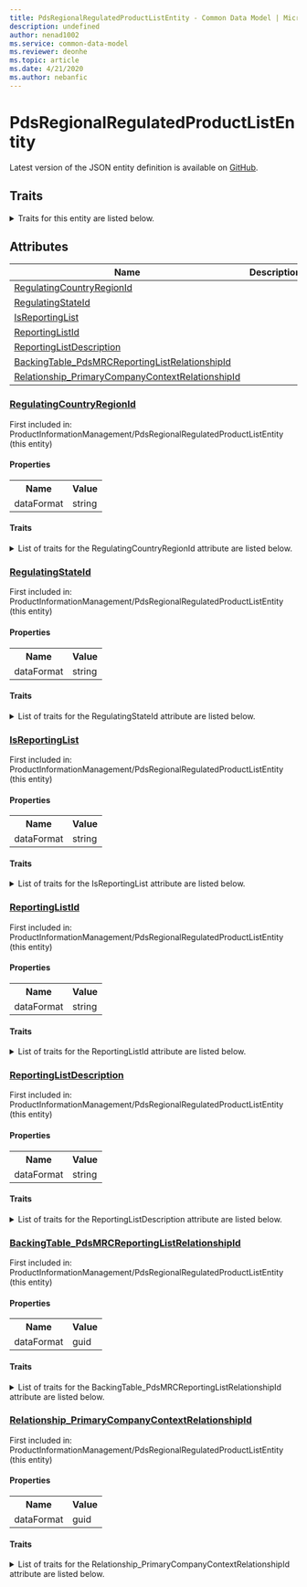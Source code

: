```yaml
---
title: PdsRegionalRegulatedProductListEntity - Common Data Model | Microsoft Docs
description: undefined
author: nenad1002
ms.service: common-data-model
ms.reviewer: deonhe
ms.topic: article
ms.date: 4/21/2020
ms.author: nebanfic
---
```


# PdsRegionalRegulatedProductListEntity

  
 Latest version of the JSON entity definition is available on <a href="https://github.com/Microsoft/CDM/tree/master/schemaDocuments/core/operationsCommon/Entities/SupplyChain/ProductInformationManagement/PdsRegionalRegulatedProductListEntity.cdm.json" target="_blank">GitHub</a>.  

## Traits

<details>
<summary>Traits for this entity are listed below.  
</summary>

**is.CDM.entityVersion**  
  <table><tr><th>Parameter</th><th>Value</th><th>Data type</th><th>Explanation</th></tr><tr><td>versionNumber</td><td>"1.0.0"</td><td>string</td><td>semantic version number of the entity</td></tr></table>

**is.application.releaseVersion**  
  <table><tr><th>Parameter</th><th>Value</th><th>Data type</th><th>Explanation</th></tr><tr><td>releaseVersion</td><td>"10.0.13.0"</td><td>string</td><td>semantic version number of the application introducing this entity</td></tr></table>

</details>

## Attributes

|Name|Description|First Included in Instance|
|---|---|---|
|[RegulatingCountryRegionId](#RegulatingCountryRegionId)||<a href="PdsRegionalRegulatedProductListEntity.md" target="_blank">ProductInformationManagement/PdsRegionalRegulatedProductListEntity</a>|
|[RegulatingStateId](#RegulatingStateId)||<a href="PdsRegionalRegulatedProductListEntity.md" target="_blank">ProductInformationManagement/PdsRegionalRegulatedProductListEntity</a>|
|[IsReportingList](#IsReportingList)||<a href="PdsRegionalRegulatedProductListEntity.md" target="_blank">ProductInformationManagement/PdsRegionalRegulatedProductListEntity</a>|
|[ReportingListId](#ReportingListId)||<a href="PdsRegionalRegulatedProductListEntity.md" target="_blank">ProductInformationManagement/PdsRegionalRegulatedProductListEntity</a>|
|[ReportingListDescription](#ReportingListDescription)||<a href="PdsRegionalRegulatedProductListEntity.md" target="_blank">ProductInformationManagement/PdsRegionalRegulatedProductListEntity</a>|
|[BackingTable_PdsMRCReportingListRelationshipId](#BackingTable_PdsMRCReportingListRelationshipId)||<a href="PdsRegionalRegulatedProductListEntity.md" target="_blank">ProductInformationManagement/PdsRegionalRegulatedProductListEntity</a>|
|[Relationship_PrimaryCompanyContextRelationshipId](#Relationship_PrimaryCompanyContextRelationshipId)||<a href="PdsRegionalRegulatedProductListEntity.md" target="_blank">ProductInformationManagement/PdsRegionalRegulatedProductListEntity</a>|

### <a href=#RegulatingCountryRegionId name="RegulatingCountryRegionId">RegulatingCountryRegionId</a>

First included in: ProductInformationManagement/PdsRegionalRegulatedProductListEntity (this entity)  

#### Properties

<table><tr><th>Name</th><th>Value</th></tr><tr><td>dataFormat</td><td>string</td></tr></table>

#### Traits

<details>
<summary>List of traits for the RegulatingCountryRegionId attribute are listed below.</summary>

**is.dataFormat.character**  
**is.dataFormat.big**  
**is.dataFormat.array**  
**is.dataFormat.character**  
**is.dataFormat.array**  
</details>

### <a href=#RegulatingStateId name="RegulatingStateId">RegulatingStateId</a>

First included in: ProductInformationManagement/PdsRegionalRegulatedProductListEntity (this entity)  

#### Properties

<table><tr><th>Name</th><th>Value</th></tr><tr><td>dataFormat</td><td>string</td></tr></table>

#### Traits

<details>
<summary>List of traits for the RegulatingStateId attribute are listed below.</summary>

**is.dataFormat.character**  
**is.dataFormat.big**  
**is.dataFormat.array**  
**is.dataFormat.character**  
**is.dataFormat.array**  
</details>

### <a href=#IsReportingList name="IsReportingList">IsReportingList</a>

First included in: ProductInformationManagement/PdsRegionalRegulatedProductListEntity (this entity)  

#### Properties

<table><tr><th>Name</th><th>Value</th></tr><tr><td>dataFormat</td><td>string</td></tr></table>

#### Traits

<details>
<summary>List of traits for the IsReportingList attribute are listed below.</summary>

**is.dataFormat.character**  
**is.dataFormat.big**  
**is.dataFormat.array**  
**is.dataFormat.character**  
**is.dataFormat.array**  
</details>

### <a href=#ReportingListId name="ReportingListId">ReportingListId</a>

First included in: ProductInformationManagement/PdsRegionalRegulatedProductListEntity (this entity)  

#### Properties

<table><tr><th>Name</th><th>Value</th></tr><tr><td>dataFormat</td><td>string</td></tr></table>

#### Traits

<details>
<summary>List of traits for the ReportingListId attribute are listed below.</summary>

**is.dataFormat.character**  
**is.dataFormat.big**  
**is.dataFormat.array**  
**is.dataFormat.character**  
**is.dataFormat.array**  
</details>

### <a href=#ReportingListDescription name="ReportingListDescription">ReportingListDescription</a>

First included in: ProductInformationManagement/PdsRegionalRegulatedProductListEntity (this entity)  

#### Properties

<table><tr><th>Name</th><th>Value</th></tr><tr><td>dataFormat</td><td>string</td></tr></table>

#### Traits

<details>
<summary>List of traits for the ReportingListDescription attribute are listed below.</summary>

**is.dataFormat.character**  
**is.dataFormat.big**  
**is.dataFormat.array**  
**is.dataFormat.character**  
**is.dataFormat.array**  
</details>

### <a href=#BackingTable_PdsMRCReportingListRelationshipId name="BackingTable_PdsMRCReportingListRelationshipId">BackingTable_PdsMRCReportingListRelationshipId</a>

First included in: ProductInformationManagement/PdsRegionalRegulatedProductListEntity (this entity)  

#### Properties

<table><tr><th>Name</th><th>Value</th></tr><tr><td>dataFormat</td><td>guid</td></tr></table>

#### Traits

<details>
<summary>List of traits for the BackingTable_PdsMRCReportingListRelationshipId attribute are listed below.</summary>

**is.dataFormat.character**  
**is.dataFormat.big**  
**is.dataFormat.array**  
**is.dataFormat.guid**  
**means.identity.entityId**  
**is.linkedEntity.identifier**  
Marks the attribute(s) that hold foreign key references to a linked (used as an attribute) entity. This attribute is added to the resolved entity to enumerate the referenced entities.  <table><tr><th>Parameter</th><th>Value</th><th>Data type</th><th>Explanation</th></tr><tr><td>entityReferences</td><td><table><tr><th>entityReference</th><th>attributeReference</th></tr><tr><td><a href="../../../Tables/SupplyChain/ProductInformationManagement/Main/PdsMRCReportingList.md" target="_blank">/core/operationsCommon/Tables/SupplyChain/ProductInformationManagement/Main/PdsMRCReportingList.cdm.json/PdsMRCReportingList</a></td><td><a href="../../../Tables/SupplyChain/ProductInformationManagement/Main/PdsMRCReportingList.md#RecId" target="_blank">RecId</a></td></tr></table></td><td>entity</td><td>a reference to the constant entity holding the list of entity references</td></tr></table>

**is.dataFormat.guid**  
**is.dataFormat.character**  
**is.dataFormat.array**  
</details>

### <a href=#Relationship_PrimaryCompanyContextRelationshipId name="Relationship_PrimaryCompanyContextRelationshipId">Relationship_PrimaryCompanyContextRelationshipId</a>

First included in: ProductInformationManagement/PdsRegionalRegulatedProductListEntity (this entity)  

#### Properties

<table><tr><th>Name</th><th>Value</th></tr><tr><td>dataFormat</td><td>guid</td></tr></table>

#### Traits

<details>
<summary>List of traits for the Relationship_PrimaryCompanyContextRelationshipId attribute are listed below.</summary>

**is.dataFormat.character**  
**is.dataFormat.big**  
**is.dataFormat.array**  
**is.dataFormat.guid**  
**means.identity.entityId**  
**is.linkedEntity.identifier**  
Marks the attribute(s) that hold foreign key references to a linked (used as an attribute) entity. This attribute is added to the resolved entity to enumerate the referenced entities.  <table><tr><th>Parameter</th><th>Value</th><th>Data type</th><th>Explanation</th></tr><tr><td>entityReferences</td><td><table><tr><th>entityReference</th><th>attributeReference</th></tr><tr><td><a href="../../../Tables/Finance/Ledger/Main/CompanyInfo.md" target="_blank">/core/operationsCommon/Tables/Finance/Ledger/Main/CompanyInfo.cdm.json/CompanyInfo</a></td><td><a href="../../../Tables/Finance/Ledger/Main/CompanyInfo.md#RecId" target="_blank">RecId</a></td></tr></table></td><td>entity</td><td>a reference to the constant entity holding the list of entity references</td></tr></table>

**is.dataFormat.guid**  
**is.dataFormat.character**  
**is.dataFormat.array**  
</details>
